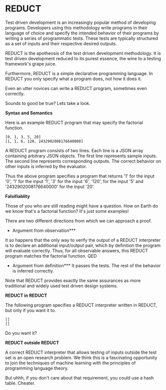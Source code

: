 REDUCT
======

Test driven development is an increasingly popular method of developing programs. Developers using this methodology write programs in their language of choice and specify the intended behavior of their programs by writing a series of programmatic tests. These tests are typically structured as a set of inputs and their respective desired outputs.

REDUCT is the apotheosis of the test driven development methodology. It is test driven development reduced to its purest essence, the wine to a testing framework's grape juice.

Furthermore, REDUCT is a simple declarative programming language. In REDUCT you only specify what a program does, not how it does it.

Even an utter novices can write a REDUCT program, sometimes even correctly.

Sounds to good be true? Lets take a look.

**Syntax and Semantics**

Here is an example REDUCT program that may specify the factorial function.

```
[0, 1, 3, 5, 20]
[1, 1, 6, 120, 2432902008176640000]

```

A REDUCT program consists of two lines. Each line is a JSON array containing arbitrary JSON objects. The first line represents sample inputs. The second line represents corresponding outputs. The correct behavior on other inputs is inferred by the evaluator.

Thus the above program specifies a program that returns '1' for the input '0', '1' for the input '1', '3' for the input '6', '120', for the input '5' and '2432902008176640000' for the input '20'.


**Falsifiablity**

Those of you who are still reading might have a question. How on Earth do we know that's a factorial function? It's just some examples!

There are two different directions from which we can approach a proof.

+ Argument from observation***

It so happens that the only way to verify the output of a REDUCT interpreter is to declare an additional input/output pair, which by definition the program will evaluate correctly. Thus, for all observable answers, this REDUCT program matches the factorial function. QED

+ Argument from definition***
It passes the tests. The rest of the behavior is inferred correctly.


Note that REDUCT provides exactly the same assurances as more traditional and widely used test driven design systems.

**REDUCT in REDUCT**

The following program specifies a REDUCT interpreter written in REDUCT, but only if you want it to.
```
[]
[]
```

Do you want it?

**REDUCT outside REDUCT**

A correct REDUCT interpreter that allows testing of inputs outside the test set is an open research problem. We think this is a fascinating opportunity to join the techniques of machine learning with the principles of programming language theory.

But uhhh, if you don't care about that requirement, you could use a hash table. Cheater.
